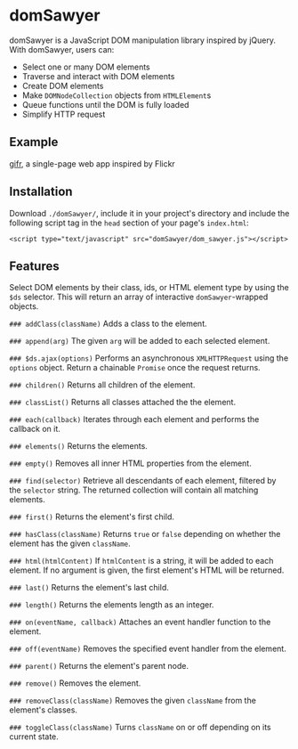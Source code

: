 # domSawyer

domSawyer is a JavaScript DOM manipulation library inspired by jQuery. With domSawyer, users can:

* Select one or many DOM elements
* Traverse and interact with DOM elements
* Create DOM elements
* Make `DOMNodeCollection` objects from `HTMLElement`s
* Queue functions until the DOM is fully loaded
* Simplify HTTP request

## Example
[gifr](http://adamjubert.github.io/gifr), a single-page web app inspired by Flickr

## Installation
Download `./domSawyer/`, include it in your project's directory and include the following script tag in the `head` section of your page's `index.html`:
```
<script type="text/javascript" src="domSawyer/dom_sawyer.js"></script>
```

## Features
Select DOM elements by their class, ids, or HTML element type by using the `$ds` selector. This will return an array of interactive `domSawyer`-wrapped objects.

`### addClass(className)`
Adds a class to the element.

`### append(arg)`
The given `arg` will be added to each selected element.

`### $ds.ajax(options)`
Performs an asynchronous `XMLHTTPRequest` using the `options` object. Return a chainable `Promise` once the request returns.

`### children()`
Returns all children of the element.

`### classList()`
Returns all classes attached the the element.

`### each(callback)`
Iterates through each element and performs the callback on it.

`### elements()`
Returns the elements.

`### empty()`
Removes all inner HTML properties from the element.

`### find(selector)`
Retrieve all descendants of each element, filtered by the `selector` string. The returned collection will contain all matching elements.

`### first()`
Returns the element's first child.

`### hasClass(className)`
Returns `true` or `false` depending on whether the element has the given `className`.

`### html(htmlContent)`
If `htmlContent` is a string, it will be added to each element.
If no argument is given, the first element's HTML will be returned.

`### last()`
Returns the element's last child.

`### length()`
Returns the elements length as an integer.

`### on(eventName, callback)`
Attaches an event handler function to the element.

`### off(eventName)`
Removes the specified event handler from the element.

`### parent()`
Returns the element's parent node.

`### remove()`
Removes the element.

`### removeClass(className)`
Removes the given `className` from the element's classes.

`### toggleClass(className)`
Turns `className` on or off depending on its current state.
